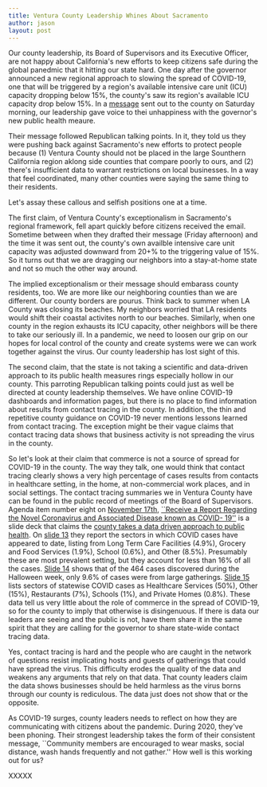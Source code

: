 ```yaml
---
title: Ventura County Leadership Whines About Sacramento
author: jason
layout: post
---
```


Our county leadership, its Board of Supervisors and its Executive Officer, are not happy about California's new efforts to keep citizens safe during the global panedmic that it hitting our state hard.  One day after the governor announced a new regional approach to slowing the spread of COVID-19, one that will be triggered by a region's available intensive care unit (ICU) capacity dropping below 15%, the county's saw its region's available ICU capacity drop below 15%.  In a [message](https://vcportal.ventura.org/covid19/docs/2020-12-05_Stay_Home_Order_Triggered_in_Ventura_County_and_So_Cal_Region.pdf) sent out to the county on Saturday morning, our leadership gave voice to thei unhappiness with the governor's new public health meaure.

Their message followed Republican talking points.  In it, they told us they were pushing back against Sacramento's new efforts to protect people because (1) Ventura County should not be placed in the large Sounthern California region aklong side counties that compare poorly to ours, and (2) there's insufficient data to warrant restrictions on local businesses.  In a way that feel coordinated, many other counties were saying the same thing to their residents.  

Let's assay these callous and selfish positions one at a time.

The first claim, of Ventura County's exceptionalism in Sacramento's regional framework, fell apart quickly before citizens received the email.  Sometime between when they drafted their message (Friday afternoon) and the time it was sent out, the county's own availble intensive care unit capacity was adjusted downward from 20+% to the triggering value of 15%.  So it turns out that we are dragging our neighbors into a stay-at-home state and not so much the other way around.  

The implied exceptionalism or their message should embarass county residents, too.  We are more like our neighboring counties than we are different.  Our county borders are pourus.  Think back to summer when LA County was closing its beaches.  My neighbors worried that LA residents would shift their coastal activites north to our beaches.  Similarly, when one county in the region exhausts its ICU capacity, other neighbors will be there to take our seriously ill.  In a pandemic, we need to loosen our grip on our hopes for local control of the county and create systems were we can work together against the virus.  Our county leadership has lost sight of this.

The second claim, that the state is not taking a scientific and data-driven approach to its public health measures rings especially hollow in our county.  This parroting Republican talking points could just as well be directed at county leadership themselves.  We have online COVID-19 dashboards and information pages, but there is no place to find information about results from contact tracing in the county.  In addition, the thin and repetitive county guidance on COVID-19 never mentions lessons learned from contact tracing.  The exception might be their vague claims that contact tracing data shows that business activity is not spreading the virus in the county.

So let's look at their claim that commerce is not a source of spread for COVID-19 in the county.  The way they talk, one would think that contact tracing clearly shows a very high percentage of cases results from contacts in healthcare setting, in the home, at non-commercial work places, and in social settings.  The contact tracing summaries we in Ventura County have can be found in the public record of meetings of the Board of Supervisors.  Agenda item number eight on [November 17th](https://ventura.granicus.com/DocumentViewer.php?file=ventura_58a3c87e35233d17ed380f3ab3956c34.pdf&view=1), [``Receive a Report Regarding the Novel Coronavirus and Associated Disease known as COVID- 19''](http://bosagenda.countyofventura.org/sirepub/cache/2/nrt2vftlf1kkruemtjj4jhv1/161598712052020082726157.PDF) is a slide deck that claims the [county takes a data driven approach to public health](/assets/images/2020-12-05-slide01.png).  On [slide 13](/assets/images/2020-12-05-slide02.png) they report the sectors in which COVID cases have appeared to date, listing  from Long Term Care Facilities (4.9%), Grocery and Food Services (1.9%), School (0.6%), and Other (8.5%).  Presumably these are most prevalent setting, but they account for less than 16% of all the cases.  [Slide 14](/assets/images/2020-12-05-slide03.png) shows that of the 464 cases discovered during the Halloween week, only 9.6% of cases were from large gatherings.  [Slide 15](/assets/images/2020-12-05-slide04.png) lists sectors of statewise COVID cases as Healthcare Services (50%), Other (15%), Restaurants (7%), Schools (1%), and Private Homes (0.8%).  These data tell us very little about the role of commerce in the spread of COVID-19, so for the county to imply that otherwise is disingenuous.  If there is data our leaders  are seeing and the public is not, have them share it in the same spirit that they are calling for the governor to share state-wide contact tracing data.

Yes, contact tracing is hard and the people who are caught in the network of questions resist implicating hosts and guests of gatherings that could have spread the virus.  This difficulty erodes the quality of the data and weakens any arguments that rely on that data.  That county leaders claim the data shows businesses should be held harmless as the virus borns through our county is rediculous.  The data just does not show that or the opposite.

As COVID-19 surges, county leaders needs to reflect on how they are communicating with citizens about the pandemic.  During 2020, they've been phoning.  Their strongest leadership takes the form of their consistent message, ``Community members are encouraged to wear masks, social distance, wash hands frequently and not gather.''  How well is this working out for us?

XXXXX
